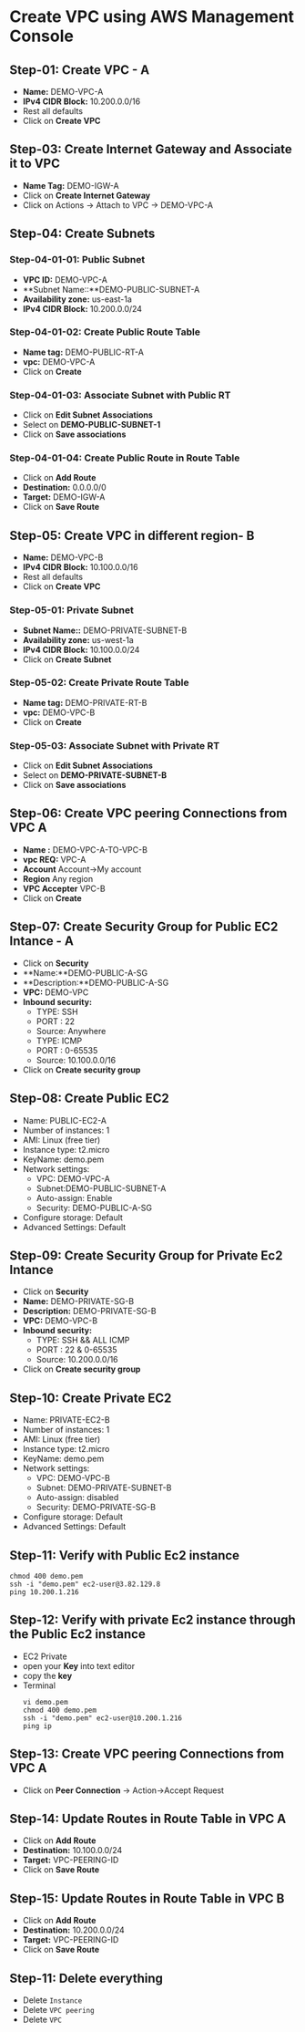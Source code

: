 # Create VPC using AWS Management Console

## Step-01: Create VPC - A
- **Name:** DEMO-VPC-A
- **IPv4 CIDR Block:** 10.200.0.0/16
- Rest all defaults
- Click on **Create VPC**

## Step-03: Create Internet Gateway and Associate it to VPC
- **Name Tag:** DEMO-IGW-A
- Click on **Create Internet Gateway**
- Click on Actions -> Attach to VPC -> DEMO-VPC-A

## Step-04: Create Subnets
### Step-04-01-01: Public Subnet
- **VPC ID:** DEMO-VPC-A
- **Subnet Name::**DEMO-PUBLIC-SUBNET-A
- **Availability zone:** us-east-1a
- **IPv4 CIDR Block:** 10.200.0.0/24

### Step-04-01-02: Create Public Route Table
- **Name tag:** DEMO-PUBLIC-RT-A
- **vpc:** DEMO-VPC-A
- Click on **Create**

### Step-04-01-03: Associate Subnet with Public RT
- Click on **Edit Subnet Associations**
- Select on **DEMO-PUBLIC-SUBNET-1**
- Click on **Save associations**

### Step-04-01-04: Create Public Route in Route Table
- Click on **Add Route**
- **Destination:** 0.0.0.0/0
- **Target:** DEMO-IGW-A
- Click on **Save Route**


## Step-05: Create VPC in different region- B
- **Name:** DEMO-VPC-B
- **IPv4 CIDR Block:** 10.100.0.0/16
- Rest all defaults
- Click on **Create VPC**

### Step-05-01: Private Subnet
- **Subnet Name::** DEMO-PRIVATE-SUBNET-B
- **Availability zone:** us-west-1a
- **IPv4 CIDR Block:** 10.100.0.0/24
- Click on **Create Subnet**


### Step-05-02: Create Private Route Table
- **Name tag:** DEMO-PRIVATE-RT-B
- **vpc:** DEMO-VPC-B
- Click on **Create**

### Step-05-03:  Associate Subnet with Private RT
- Click on **Edit Subnet Associations**
- Select on **DEMO-PRIVATE-SUBNET-B**
- Click on **Save associations**


## Step-06: Create VPC peering Connections from VPC A
- **Name :** DEMO-VPC-A-TO-VPC-B
- **vpc REQ:** VPC-A
- **Account** Account->My account
- **Region** Any region
- **VPC Accepter** VPC-B
- Click on **Create**


## Step-07: Create Security Group for Public EC2 Intance - A
- Click on **Security**
- **Name:**DEMO-PUBLIC-A-SG
- **Description:**DEMO-PUBLIC-A-SG
- **VPC:** DEMO-VPC
- **Inbound security:**
    - TYPE: SSH 
    - PORT :  22 
    - Source: Anywhere
    - TYPE: ICMP 
    - PORT :   0-65535 
    - Source: 10.100.0.0/16
- Click on **Create security group**

## Step-08: Create Public EC2 
  - Name: PUBLIC-EC2-A
  - Number of instances: 1
  - AMI: Linux (free tier)
  - Instance type: t2.micro
  - KeyName: demo.pem
  - Network settings: 
    - VPC: DEMO-VPC-A
    - Subnet:DEMO-PUBLIC-SUBNET-A
    - Auto-assign: Enable
    - Security: DEMO-PUBLIC-A-SG
  - Configure storage: Default
  - Advanced Settings: Default

## Step-09: Create Security Group for Private Ec2 Intance
- Click on **Security**
- **Name:** DEMO-PRIVATE-SG-B
- **Description:** DEMO-PRIVATE-SG-B
- **VPC:** DEMO-VPC-B
- **Inbound security:**
    - TYPE: SSH && ALL ICMP
    - PORT :  22  & 0-65535
    - Source: 10.200.0.0/16
- Click on **Create security group**

## Step-10: Create Private EC2 
  - Name: PRIVATE-EC2-B
  - Number of instances: 1
  - AMI: Linux (free tier)
  - Instance type: t2.micro
  - KeyName: demo.pem
  - Network settings: 
    - VPC: DEMO-VPC-B
    - Subnet: DEMO-PRIVATE-SUBNET-B
    - Auto-assign: disabled
    - Security: DEMO-PRIVATE-SG-B
  - Configure storage: Default
  - Advanced Settings: Default

## Step-11: Verify with Public Ec2 instance 
 ``` 
 chmod 400 demo.pem 
 ssh -i "demo.pem" ec2-user@3.82.129.8 
 ping 10.200.1.216
 ```
 ## Step-12: Verify with private Ec2 instance through the Public Ec2 instance
- EC2 Private 
- open your **Key** into text editor 
- copy the **key**
- Terminal 
  ```
  vi demo.pem 
  chmod 400 demo.pem 
  ssh -i "demo.pem" ec2-user@10.200.1.216
  ping ip
  ```

## Step-13: Create VPC peering Connections from VPC A
- Click on **Peer Connection** -> Action->Accept Request

## Step-14: Update Routes in Route Table in VPC A
- Click on **Add Route**
- **Destination:** 10.100.0.0/24
- **Target:** VPC-PEERING-ID
- Click on **Save Route**

## Step-15: Update Routes in Route Table in VPC B
- Click on **Add Route**
- **Destination:** 10.200.0.0/24
- **Target:** VPC-PEERING-ID
- Click on **Save Route**


## Step-11: Delete everything
- Delete `Instance`
- Delete `VPC peering`
- Delete `VPC`


